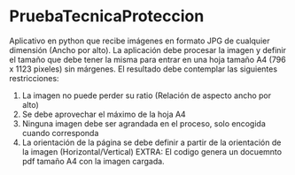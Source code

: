 # PruebaTecnicaProteccion
Aplicativo en python que recibe imágenes en formato JPG de cualquier dimensión (Ancho por alto). La aplicación
debe procesar la imagen y definir el tamaño que debe tener la misma para entrar en una hoja tamaño A4 (796 x 1123 pixeles)
sin márgenes. El resultado debe contemplar las siguientes restricciones:
1. La imagen no puede perder su ratio (Relación de aspecto ancho por alto)
2. Se debe aprovechar el máximo de la hoja A4
3. Ninguna imagen debe ser agrandada en el proceso, solo encogida cuando corresponda
4. La orientación de la página se debe definir a partir de la orientación de la imagen (Horizontal/Vertical)
EXTRA: El codigo genera un docuemnto pdf tamaño A4 con la imagen cargada.
